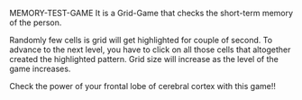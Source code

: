 MEMORY-TEST-GAME
It is a Grid-Game that checks the short-term memory of the person.

Randomly few cells is grid will get highlighted for couple of second. To advance to the next level, you have to click on all those cells that altogether created the highlighted pattern. Grid size will increase as the level of the game increases. 

Check the power of your frontal lobe of cerebral cortex with this game!!